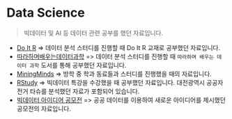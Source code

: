 # Data Science

> 빅데이터 및 AI 등 데이터 관련 공부를 했던 자료입니다.



* [Do It R](./DoitR) => 데이터 분석 스터디를 진행할 때 Do It R 교재로 공부했던 자료입니다. 
* [따라하며배우는데이터과학](./따라하며배우는데이터과학) => 데이터 분석 스터디를 진행할 때 `따라하며 배우는 데이터 과학` 도서를 통해 공부했던 자료입니다.
* [MiningMinds](./MiningMinds) => 방학 중 학과 동료들과 스터디를 진행했을 때의 자료입니다.
* [RStudy](./RStudy) => 빅데이터 특강을 수강했을 때 공부했던 자료입니다. 대전광역시 공공자전거 타슈를 분석했던 자료가 포함되어 있습니다.
* [빅데이터 아이디어 공모전](./빅데이터_아이디어_공모전) => 공공 데이터를 이용하여 새로운 아이디어를 제시했던 공모전의 자료입니다.
